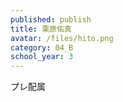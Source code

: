 ```yaml
---
published: publish
title: 栗原佑真
avatar: /files/hito.png
category: 04_B
school_year: 3
---
```

<!--StartFragment-->

プレ配属

<!--EndFragment-->